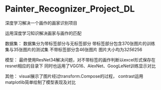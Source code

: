 # Painter_Recognizer_Project_DL
深度学习解决一个画作的画家识别项目

运用深度学习知识解决画家与画作的匹配

数据集：
  数据集分为带标签部分与无标签部分
  带标签部分包含370张图片的训练集与35张图片的测试集
  不带标签部分含46张图片
  图片大小均为3*256*256
  
模型：
  最终使用ResNet34解决问题，对不带标签的画作判断以excel形式保存在resnet相应的目录下
  同时也运用了VGG16、AlexNet、GoogLeNet训练显示对比
  
 其他：
  visual展示了图片经过transform.Compose的过程，
  contrast运用matplotlib简单绘制了模型表现及对比
 
